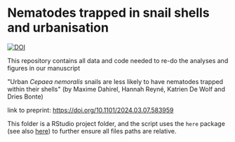 # Nematodes trapped in snail shells and urbanisation

[![DOI](https://zenodo.org/badge/DOI/10.5281/zenodo.10794928.svg)](https://doi.org/10.5281/zenodo.10794928)

This repository contains all data and code needed to re-do the analyses and figures in our manuscript

"Urban _Cepaea nemoralis_ snails are less likely to have nematodes trapped within their shells" (by Maxime Dahirel, Hannah Reyné, Katrien De Wolf and Dries Bonte)

link to preprint: https://doi.org/10.1101/2024.03.07.583959

This folder is a RStudio project folder, and the script uses the `here` package (see also [here](https://github.com/jennybc/here_here)) to further ensure all files paths are relative.
